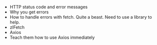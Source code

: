 - HTTP status code and error messages
- Why you get errors
- How to handle errors with fetch. Quite a beast. Need to use a library to help.
- zlFetch
- Axios
- Teach them how to use Axios immediately